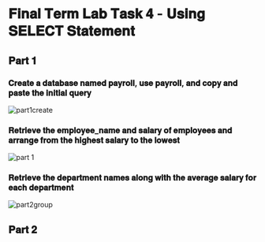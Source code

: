# 𝐅𝐢𝐧𝐚𝐥 𝐓𝐞𝐫𝐦 𝐋𝐚𝐛 𝐓𝐚𝐬𝐤 𝟒 - 𝐔𝐬𝐢𝐧𝐠 𝐒𝐄𝐋𝐄𝐂𝐓 𝐒𝐭𝐚𝐭𝐞𝐦𝐞𝐧𝐭

## 𝐏𝐚𝐫𝐭 𝟏
### 𝐂𝐫𝐞𝐚𝐭𝐞 𝐚 𝐝𝐚𝐭𝐚𝐛𝐚𝐬𝐞 𝐧𝐚𝐦𝐞𝐝 𝐩𝐚𝐲𝐫𝐨𝐥𝐥, 𝐮𝐬𝐞 𝐩𝐚𝐲𝐫𝐨𝐥𝐥, 𝐚𝐧𝐝 𝐜𝐨𝐩𝐲 𝐚𝐧𝐝 𝐩𝐚𝐬𝐭𝐞 𝐭𝐡𝐞 𝐢𝐧𝐢𝐭𝐢𝐚𝐥 𝐪𝐮𝐞𝐫𝐲
![part1create](https://github.com/user-attachments/assets/c8a66a62-e87e-4872-b3c0-b1685a261efb)

### 𝐑𝐞𝐭𝐫𝐢𝐞𝐯𝐞 𝐭𝐡𝐞 𝐞𝐦𝐩𝐥𝐨𝐲𝐞𝐞_𝐧𝐚𝐦𝐞 𝐚𝐧𝐝 𝐬𝐚𝐥𝐚𝐫𝐲 𝐨𝐟 𝐞𝐦𝐩𝐥𝐨𝐲𝐞𝐞𝐬 𝐚𝐧𝐝 𝐚𝐫𝐫𝐚𝐧𝐠𝐞 𝐟𝐫𝐨𝐦 𝐭𝐡𝐞 𝐡𝐢𝐠𝐡𝐞𝐬𝐭 𝐬𝐚𝐥𝐚𝐫𝐲 𝐭𝐨 𝐭𝐡𝐞 𝐥𝐨𝐰𝐞𝐬𝐭
![part 1](https://github.com/user-attachments/assets/d91fa21f-20f5-477f-8381-b0f0914d8098)

### 𝐑𝐞𝐭𝐫𝐢𝐞𝐯𝐞 𝐭𝐡𝐞 𝐝𝐞𝐩𝐚𝐫𝐭𝐦𝐞𝐧𝐭 𝐧𝐚𝐦𝐞𝐬 𝐚𝐥𝐨𝐧𝐠 𝐰𝐢𝐭𝐡 𝐭𝐡𝐞 𝐚𝐯𝐞𝐫𝐚𝐠𝐞 𝐬𝐚𝐥𝐚𝐫𝐲 𝐟𝐨𝐫 𝐞𝐚𝐜𝐡 𝐝𝐞𝐩𝐚𝐫𝐭𝐦𝐞𝐧𝐭
![part2group](https://github.com/user-attachments/assets/dc96e0c1-5afb-419d-8dee-c12f080ea4d1)

## 𝐏𝐚𝐫𝐭 𝟐

